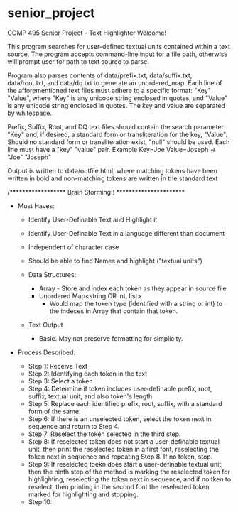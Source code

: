 # senior_project
COMP 495 Senior Project - Text Highlighter
Welcome!

This program searches for user-defined textual units contained within a text source.
The program accepts command-line input for a file path, otherwise will prompt user
for path to text source to parse.

Program also parses contents of data/prefix.txt, data/suffix.txt, data/root.txt, and data/dq.txt to
generate an unordered_map. Each line of the afforementioned text files must adhere
to a specific format: "Key" "Value", where "Key" is any unicode string enclosed in quotes,
and "Value" is any unicode string enclosed in quotes. The key and value are separated by
whitespace.

Prefix, Suffix, Root, and DQ text files should contain the search parameter "Key"
and, if desired, a standard form or transliteration for the key, "Value". Should no
standard form or transliteration exist, "null" should be used. Each line must have
a "key" "value" pair. Example Key=Joe Value=Joseph -> "Joe" "Joseph"

Output is written to data/outfile.html, where matching tokens have been written
in bold and non-matching tokens are written in the standard text


/****************** Brain Storming!! **********************
* Must Haves:
    - Identify User-Definable Text and Highlight it
    - Identify User-Definable Text in a language different than document
    - Independent of character case
    - Should be able to find Names and highlight ("textual units")

    - Data Structures:
        - Array - Store and index each token as they appear in source file
        - Unordered Map<string OR int, list>
            - Would map the token type (identified with a string or int) to the indeces 
              in Array that contain that token.

    - Text Output
        - Basic. May not preserve formatting for simplicity.

* Process Described:
    - Step 1: Receive Text
    - Step 2: Identifying each token in the text
    - Step 3: Select a token
    - Step 4: Determine if token includes user-definable prefix, root,
                suffix, textual unit, and also token's length
    - Step 5: Replace each identified prefix, root, suffix, with a 
                standard form of the same.
    - Step 6: If there is an unselected token, select the token next
                in sequence and return to Step 4.
    - Step 7: Reselect the token selected in the third step.
    - Step 8: If reselected token does not start a user-definable textual
                unit, then print the reselected token in a first font,
                reselecting the token next in sequence and repeating
                Step 8. If no token, stop.
    - Step 9: If reselected toekn does start a user-definable textual unit,
                then the ninth step of the method is marking the reselected
                token for highlighting, reselecting the token next in
                sequence, and if no tken to reselect, then printing in the 
                second font the reselected token marked for highlighting and stopping.
    - Step 10: 